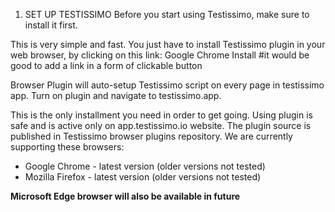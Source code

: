 1. SET UP TESTISSIMO
Before you start using Testissimo, make sure to install it first. 

This is very simple and fast. You just have to install Testissimo plugin in your web browser, by clicking on this link: 
Google Chrome Install #it would be good to add a link in a form of clickable button

Browser Plugin will auto-setup Testissimo script on every page in testissimo app. Turn on plugin and navigate to testissimo.app.

This is the only installment you need in order to get going. Using plugin is safe and is active only on app.testissimo.io website. The plugin source is published in Testissimo browser plugins repository. 
We are currently supporting these browsers:
* Google Chrome - latest version (older versions not tested) 
* Mozilla Firefox - latest version (older versions not tested) 

**Microsoft Edge browser will also be available in future** 
